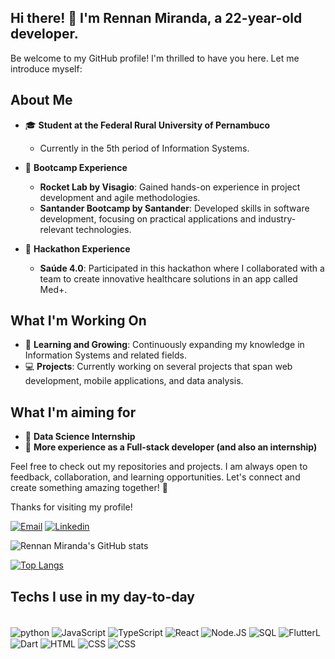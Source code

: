  ## Hi there! 👋 I'm Rennan Miranda, a 22-year-old developer.
Be welcome to my GitHub profile! I'm thrilled to have you here. Let me introduce myself:

## About Me

- 🎓 **Student at the Federal Rural University of Pernambuco**
  - Currently in the 5th period of Information Systems.

- 🚀 **Bootcamp Experience**
  - **Rocket Lab by Visagio**: Gained hands-on experience in project development and agile methodologies.
  - **Santander Bootcamp by Santander**: Developed skills in software development, focusing on practical applications and industry-relevant technologies.

- 🏅 **Hackathon Experience**
  - **Saúde 4.0**: Participated in this hackathon where I collaborated with a team to create innovative healthcare solutions in an app called Med+.

## What I'm Working On

- 🌱 **Learning and Growing**: Continuously expanding my knowledge in Information Systems and related fields.
- 💻 **Projects**: Currently working on several projects that span web development, mobile applications, and data analysis.

## What I'm aiming for

- 🤖 **Data Science Internship**
- 🚀 **More experience as a Full-stack developer (and also an internship)**



Feel free to check out my repositories and projects. I am always open to feedback, collaboration, and learning opportunities. Let's connect and create something amazing together! 🚀

Thanks for visiting my profile!

[![Email](https://img.shields.io/badge/Gmail-D14836?style=for-the-badge&logo=gmail&logoColor=white)](rennan.jsmiranda@gmail.com)
[![Linkedin](https://img.shields.io/badge/LinkedIn-0077B5?style=for-the-badge&logo=linkedin&logoColor=white)](https://www.linkedin.com/in/rennan-miranda-3659a8263/)

![Rennan Miranda's GitHub stats](https://github-readme-stats.vercel.app/api?username=RennanJSM&show_icons=true&theme=dracula)

[![Top Langs](https://github-readme-stats.vercel.app/api/top-langs/?username=RennanJSM&layout=compact&show_icons=true&theme=dracula)](https://github.com/RennanJSM/github-readme-stats)

## Techs I use in my day-to-day

<div style="display: inline_block"><br/>
<img align="center" alt="python" src=    https://img.shields.io/badge/Python-3776AB?style=for-the-badge&logo=python&logoColor=white>
<img align="center" alt="JavaScript" src=    https://img.shields.io/badge/JavaScript-F7DF1E?style=for-the-badge&logo=javascript&logoColor=black>
<img align="center" alt="TypeScript" src=    https://img.shields.io/badge/TypeScript-007ACC?style=for-the-badge&logo=typescript&logoColor=white>
<img align="center" alt="React" src=    https://img.shields.io/badge/React-20232A?style=for-the-badge&logo=react&logoColor=61DAFB>
<img align="center" alt="Node.JS" src=    https://img.shields.io/badge/Node.js-43853D?style=for-the-badge&logo=node.js&logoColor=white>
<img align="center" alt="SQL" src=    https://img.shields.io/badge/MySQL-00000F?style=for-the-badge&logo=mysql&logoColor=white>
<img align="center" alt="FlutterL" src=    https://img.shields.io/badge/Flutter-02569B?style=for-the-badge&logo=flutter&logoColor=white>
<img align="center" alt="Dart" src=    https://img.shields.io/badge/Dart-0175C2?style=for-the-badge&logo=dart&logoColor=white>
<img align="center" alt="HTML" src=    https://img.shields.io/badge/HTML-239120?style=for-the-badge&logo=html5&logoColor=white>
<img align="center" alt="CSS" src=       https://img.shields.io/badge/CSS-239120?&style=for-the-badge&logo=css3&logoColor=white>
<img align="center" alt="CSS" src=       https://img.shields.io/badge/Java-ED8B00?style=for-the-badge&logo=openjdk&logoColor=white>
</div>
